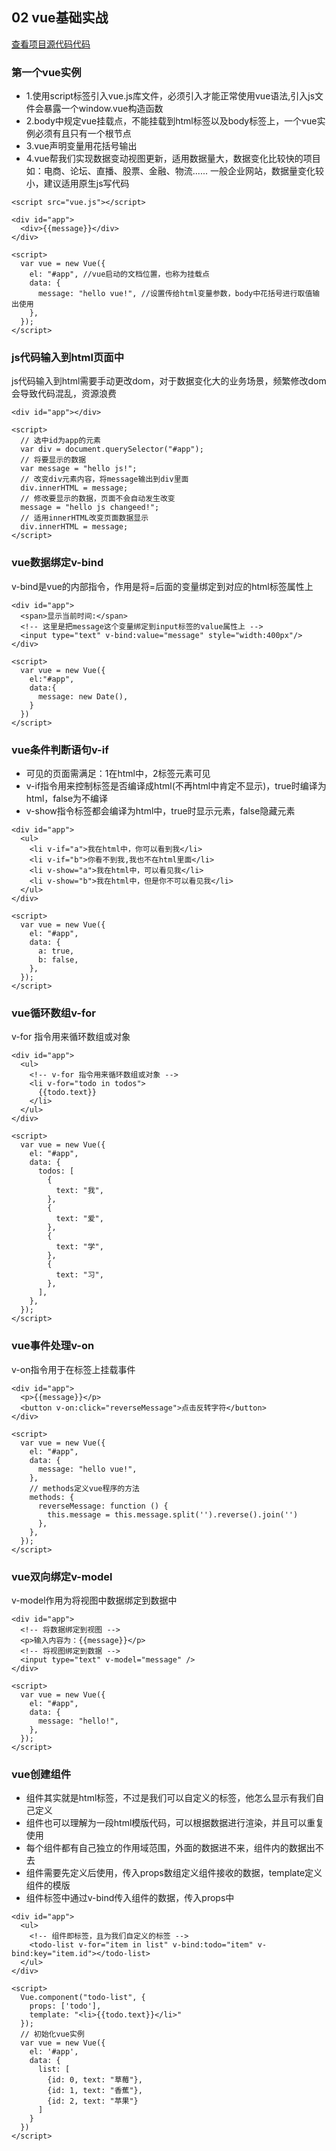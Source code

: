 ## 02 vue基础实战

[查看项目源代码代码](https://github.com/zhangwen0424/web/tree/master/vue/02vue基础实战/01基础)

### 第一个vue实例
- 1.使用script标签引入vue.js库文件，必须引入才能正常使用vue语法,引入js文件会暴露一个window.vue构造函数
- 2.body中规定vue挂载点，不能挂载到html标签以及body标签上，一个vue实例必须有且只有一个根节点  
- 3.vue声明变量用花括号输出
- 4.vue帮我们实现数据变动视图更新，适用数据量大，数据变化比较快的项目
   如：电商、论坛、直播、股票、金融、物流......
   一般企业网站，数据量变化较小，建议适用原生js写代码
```
<script src="vue.js"></script>

<div id="app">
  <div>{{message}}</div>
</div>

<script>
  var vue = new Vue({
    el: "#app", //vue启动的文档位置，也称为挂载点
    data: {
      message: "hello vue!", //设置传给html变量参数，body中花括号进行取值输出使用
    },
  });
</script>
```

### js代码输入到html页面中
js代码输入到html需要手动更改dom，对于数据变化大的业务场景，频繁修改dom会导致代码混乱，资源浪费
```
<div id="app"></div>

<script>
  // 选中id为app的元素
  var div = document.querySelector("#app");
  // 将要显示的数据
  var message = "hello js!";
  // 改变div元素内容，将message输出到div里面
  div.innerHTML = message;
  // 修改要显示的数据，页面不会自动发生改变
  message = "hello js changeed!";
  // 适用innerHTML改变页面数据显示
  div.innerHTML = message;
</script>
```

### vue数据绑定v-bind
v-bind是vue的内部指令，作用是将=后面的变量绑定到对应的html标签属性上
```
<div id="app">
  <span>显示当前时间:</span>
  <!-- 这里是把message这个变量绑定到input标签的value属性上 -->
  <input type="text" v-bind:value="message" style="width:400px"/>
</div>

<script>
  var vue = new Vue({
    el:"#app",
    data:{
      message: new Date(),
    }
  })
</script>
```

### vue条件判断语句v-if
- 可见的页面需满足：1在html中，2标签元素可见
- v-if指令用来控制标签是否编译成html(不再html中肯定不显示)，true时编译为html，false为不编译
- v-show指令标签都会编译为html中，true时显示元素，false隐藏元素
```
<div id="app">
  <ul>
    <li v-if="a">我在html中，你可以看到我</li>
    <li v-if="b">你看不到我,我也不在html里面</li>
    <li v-show="a">我在html中，可以看见我</li>
    <li v-show="b">我在html中，但是你不可以看见我</li>
  </ul>
</div>

<script>
  var vue = new Vue({
    el: "#app",
    data: {
      a: true,
      b: false,
    },
  });
</script>
```

### vue循环数组v-for
v-for 指令用来循环数组或对象
```
<div id="app">
  <ul>
    <!-- v-for 指令用来循环数组或对象 -->
    <li v-for="todo in todos">
      {{todo.text}}
    </li>
  </ul>
</div>

<script>
  var vue = new Vue({
    el: "#app",
    data: {
      todos: [
        {
          text: "我",
        },
        {
          text: "爱",
        },
        {
          text: "学",
        },
        {
          text: "习",
        },
      ],
    },
  });
</script>
```

### vue事件处理v-on
v-on指令用于在标签上挂载事件
```
<div id="app">
  <p>{{message}}</p>
  <button v-on:click="reverseMessage">点击反转字符</button>
</div>

<script>
  var vue = new Vue({
    el: "#app",
    data: {
      message: "hello vue!",
    },
    // methods定义vue程序的方法
    methods: {
      reverseMessage: function () {
        this.message = this.message.split('').reverse().join('')
      },
    },
  });
</script>
```

### vue双向绑定v-model
v-model作用为将视图中数据绑定到数据中
```
<div id="app">
  <!-- 将数据绑定到视图 -->
  <p>输入内容为：{{message}}</p>
  <!-- 将视图绑定到数据 -->
  <input type="text" v-model="message" />
</div>

<script>
  var vue = new Vue({
    el: "#app",
    data: {
      message: "hello!",
    },
  });
</script>    
```

### vue创建组件
- 组件其实就是html标签，不过是我们可以自定义的标签，他怎么显示有我们自己定义
- 组件也可以理解为一段html模版代码，可以根据数据进行渲染，并且可以重复使用
- 每个组件都有自己独立的作用域范围，外面的数据进不来，组件内的数据出不去
- 组件需要先定义后使用，传入props数组定义组件接收的数据，template定义组件的模版
- 组件标签中通过v-bind传入组件的数据，传入props中
```
<div id="app">
  <ul>
    <!-- 组件即标签，且为我们自定义的标签 -->
    <todo-list v-for="item in list" v-bind:todo="item" v-bind:key="item.id"></todo-list>
  </ul>
</div>

<script>
  Vue.component("todo-list", {
    props: ['todo'],
    template: "<li>{{todo.text}}</li>"
  });
  // 初始化vue实例
  var vue = new Vue({
    el: '#app',
    data: {
      list: [
        {id: 0, text: "草莓"},
        {id: 1, text: "香蕉"},
        {id: 2, text: "苹果"}
      ]
    }
  })
</script>
```
